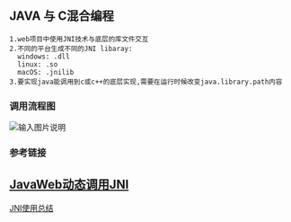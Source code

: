 ## JAVA 与 C混合编程
```text
1.web项目中使用JNI技术与底层的库文件交互
2.不同的平台生成不同的JNI libaray:
  windows: .dll
  linux: .so
  macOS: .jnilib
3.要实现java能调用到c或c++的底层实现,需要在运行时候改变java.library.path内容   
``` 

### 调用流程图
![输入图片说明](https://github.com/qccr-twl2123/springcloud/tree/master/images/java-jni.jpg "在这里输入图片标题")

### 参考链接
[JavaWeb动态调用JNI](http://www.imooc.com/article/14702)
----
[JNI使用总结](https://www.jianshu.com/p/fe42aa3150a0)


